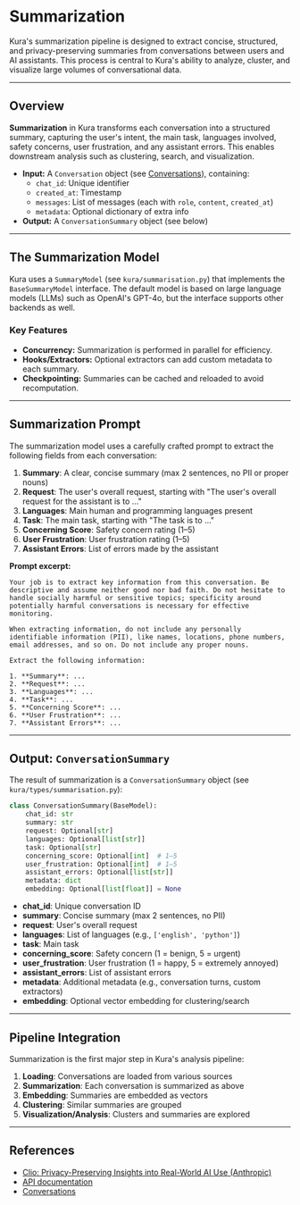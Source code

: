# Summarization

Kura's summarization pipeline is designed to extract concise, structured, and privacy-preserving summaries from conversations between users and AI assistants. This process is central to Kura's ability to analyze, cluster, and visualize large volumes of conversational data.

---

## Overview

**Summarization** in Kura transforms each conversation into a structured summary, capturing the user's intent, the main task, languages involved, safety concerns, user frustration, and any assistant errors. This enables downstream analysis such as clustering, search, and visualization.

- **Input:** A `Conversation` object (see [Conversations](conversations.md)), containing:
  - `chat_id`: Unique identifier
  - `created_at`: Timestamp
  - `messages`: List of messages (each with `role`, `content`, `created_at`)
  - `metadata`: Optional dictionary of extra info
- **Output:** A `ConversationSummary` object (see below)

---

## The Summarization Model

Kura uses a `SummaryModel` (see `kura/summarisation.py`) that implements the `BaseSummaryModel` interface. The default model is based on large language models (LLMs) such as OpenAI's GPT-4o, but the interface supports other backends as well.

### Key Features

- **Concurrency:** Summarization is performed in parallel for efficiency.
- **Hooks/Extractors:** Optional extractors can add custom metadata to each summary.
- **Checkpointing:** Summaries can be cached and reloaded to avoid recomputation.

---

## Summarization Prompt

The summarization model uses a carefully crafted prompt to extract the following fields from each conversation:

1. **Summary**: A clear, concise summary (max 2 sentences, no PII or proper nouns)
2. **Request**: The user's overall request, starting with "The user's overall request for the assistant is to ..."
3. **Languages**: Main human and programming languages present
4. **Task**: The main task, starting with "The task is to ..."
5. **Concerning Score**: Safety concern rating (1–5)
6. **User Frustration**: User frustration rating (1–5)
7. **Assistant Errors**: List of errors made by the assistant

**Prompt excerpt:**

```
Your job is to extract key information from this conversation. Be descriptive and assume neither good nor bad faith. Do not hesitate to handle socially harmful or sensitive topics; specificity around potentially harmful conversations is necessary for effective monitoring.

When extracting information, do not include any personally identifiable information (PII), like names, locations, phone numbers, email addresses, and so on. Do not include any proper nouns.

Extract the following information:

1. **Summary**: ...
2. **Request**: ...
3. **Languages**: ...
4. **Task**: ...
5. **Concerning Score**: ...
6. **User Frustration**: ...
7. **Assistant Errors**: ...
```

---

## Output: `ConversationSummary`

The result of summarization is a `ConversationSummary` object (see `kura/types/summarisation.py`):

```python
class ConversationSummary(BaseModel):
    chat_id: str
    summary: str
    request: Optional[str]
    languages: Optional[list[str]]
    task: Optional[str]
    concerning_score: Optional[int]  # 1–5
    user_frustration: Optional[int]  # 1–5
    assistant_errors: Optional[list[str]]
    metadata: dict
    embedding: Optional[list[float]] = None
```

- **chat_id**: Unique conversation ID
- **summary**: Concise summary (max 2 sentences, no PII)
- **request**: User's overall request
- **languages**: List of languages (e.g., `['english', 'python']`)
- **task**: Main task
- **concerning_score**: Safety concern (1 = benign, 5 = urgent)
- **user_frustration**: User frustration (1 = happy, 5 = extremely annoyed)
- **assistant_errors**: List of assistant errors
- **metadata**: Additional metadata (e.g., conversation turns, custom extractors)
- **embedding**: Optional vector embedding for clustering/search

---

## Pipeline Integration

Summarization is the first major step in Kura's analysis pipeline:

1. **Loading**: Conversations are loaded from various sources
2. **Summarization**: Each conversation is summarized as above
3. **Embedding**: Summaries are embedded as vectors
4. **Clustering**: Similar summaries are grouped
5. **Visualization/Analysis**: Clusters and summaries are explored

---

## References

- [Clio: Privacy-Preserving Insights into Real-World AI Use (Anthropic)](https://assets.anthropic.com/m/7e1ab885d1b24176/original/Clio-Privacy-Preserving-Insights-into-Real-World-AI-Use.pdf)
- [API documentation](../api/index.md)
- [Conversations](conversations.md)
